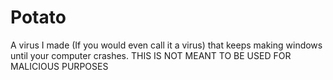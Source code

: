 # Potato
A virus I made (If you would even call it a virus) that keeps making windows until your computer crashes.
THIS IS NOT MEANT TO BE USED FOR MALICIOUS PURPOSES